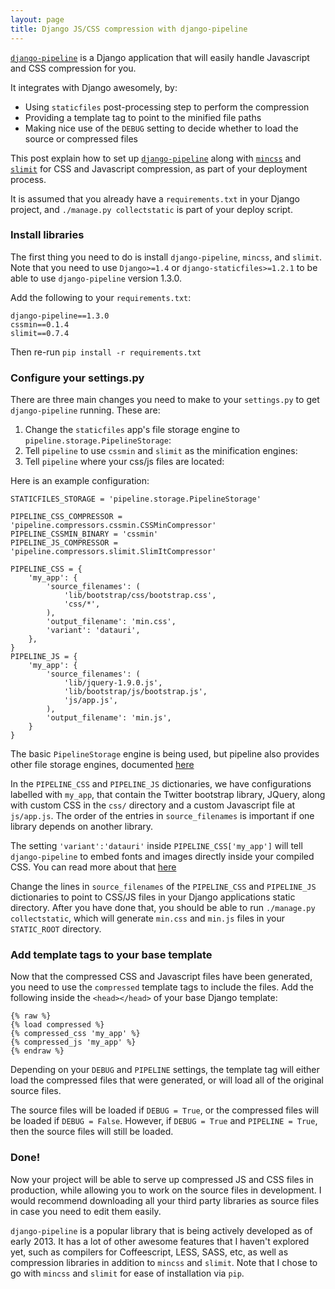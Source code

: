 ```yaml
---
layout: page
title: Django JS/CSS compression with django-pipeline
---
```


[`django-pipeline`](http://django-pipeline.readthedocs.org/en/latest/) is a Django application that will easily handle Javascript and CSS compression for you. 

It integrates with Django awesomely, by:
* Using `staticfiles` post-processing step to perform the compression
* Providing a template tag to point to the minified file paths
* Making nice use of the `DEBUG` setting to decide whether to load the source or compressed files

This post explain how to set up [`django-pipeline`](https://github.com/cyberdelia/django-pipeline) along with [`mincss`](https://mincss.readthedocs.org/en/latest/) and [`slimit`](http://pypi.python.org/pypi/slimit) for CSS and Javascript compression, as part of your deployment process.

It is assumed that you already have a `requirements.txt` in your Django project, and `./manage.py collectstatic` is part of your deploy script.

### Install libraries
The first thing you need to do is install `django-pipeline`, `mincss`, and `slimit`. Note that you need to use `Django>=1.4` or `django-staticfiles>=1.2.1` to be able to use `django-pipeline` version 1.3.0.

Add the following to your `requirements.txt`:

    django-pipeline==1.3.0
    cssmin==0.1.4
    slimit==0.7.4

Then re-run `pip install -r requirements.txt`


### Configure your settings.py
There are three main changes you need to make to your `settings.py` to get `django-pipeline` running. These are:

1. Change the `staticfiles` app's file storage engine to `pipeline.storage.PipelineStorage`:
1. Tell `pipeline` to use `cssmin` and `slimit` as the minification engines:
1. Tell `pipeline` where your css/js files are located:

Here is an example configuration:

    STATICFILES_STORAGE = 'pipeline.storage.PipelineStorage'

    PIPELINE_CSS_COMPRESSOR = 'pipeline.compressors.cssmin.CSSMinCompressor'
    PIPELINE_CSSMIN_BINARY = 'cssmin'
    PIPELINE_JS_COMPRESSOR = 'pipeline.compressors.slimit.SlimItCompressor'

    PIPELINE_CSS = {
        'my_app': {
            'source_filenames': (
                'lib/bootstrap/css/bootstrap.css',
                'css/*',
            ),
            'output_filename': 'min.css',
            'variant': 'datauri',
        },
    }
    PIPELINE_JS = {
        'my_app': {
            'source_filenames': (
                'lib/jquery-1.9.0.js',
                'lib/bootstrap/js/bootstrap.js',
                'js/app.js',
            ),
            'output_filename': 'min.js',
        }
    }

The basic `PipelineStorage` engine is being used, but pipeline also provides other file storage engines, documented [here](https://django-pipeline.readthedocs.org/en/latest/storages.html)

In the `PIPELINE_CSS` and `PIPELINE_JS` dictionaries, we have configurations labelled with `my_app`, that contain the Twitter bootstrap library, JQuery, along with custom CSS in the `css/` directory and a custom Javascript file at `js/app.js`. The order of the entries in `source_filenames` is important if one library depends on another library.

The setting `'variant':'datauri'` inside `PIPELINE_CSS['my_app']` will tell `django-pipeline` to embed fonts and images directly inside your compiled CSS. You can read more about that [here](http://django-pipeline.readthedocs.org/en/latest/configuration.html#embedding-fonts-and-images)


Change the lines in `source_filenames` of the `PIPELINE_CSS` and `PIPELINE_JS` dictionaries to point to CSS/JS files in your Django applications static directory. After you have done that, you should be able to run `./manage.py collectstatic`, which will generate `min.css` and `min.js` files in your `STATIC_ROOT` directory.

### Add template tags to your base template
Now that the compressed CSS and Javascript files have been generated, you need to use the `compressed` template tags to include the files. Add the following inside the `<head></head>` of your base Django template:

    {% raw %}
    {% load compressed %}
    {% compressed_css 'my_app' %}
    {% compressed_js 'my_app' %}
    {% endraw %}

Depending on your `DEBUG` and `PIPELINE` settings, the template tag will either load the compressed files that were generated, or will load all of the original source files. 

The source files will be loaded if `DEBUG = True`, or the compressed files will be loaded if `DEBUG = False`. However, if `DEBUG = True` and `PIPELINE = True`, then the source files will still be loaded.

### Done!
Now your project will be able to serve up compressed JS and CSS files in production, while allowing you to work on the source files in development. I would recommend downloading all your third party libraries as source files in case you need to edit them easily.

`django-pipeline` is a popular library that is being actively developed as of early 2013. It has a lot of other awesome features that I haven't explored yet, such as compilers for Coffeescript, LESS, SASS, etc, as well as compression libraries in addition to `mincss` and `slimit`. Note that I chose to go with `mincss` and `slimit` for ease of installation via `pip`.
